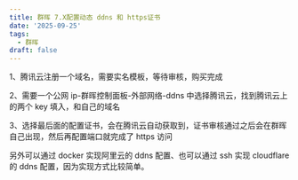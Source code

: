 ```yaml
---
title: 群晖 7.X配置动态 ddns 和 https证书
date: '2025-09-25'
tags:
  - 群晖
draft: false
---
```

1、腾讯云注册一个域名，需要实名模板，等待审核，购买完成

2、需要一个公网 ip-群晖控制面板-外部网络-ddns 中选择腾讯云，找到腾讯云上的两个 key 填入，和自己的域名

3、选择最后面的配置证书，会在腾讯云自动获取到，证书审核通过之后会在群晖自己出现，然后再配置端口就完成了 https 访问

另外可以通过 docker 实现阿里云的 ddns 配置、也可以通过 ssh 实现 cloudflare 的 ddns 配置，因为实现方式比较简单。

